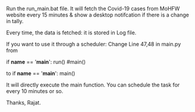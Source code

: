 Run the run_main.bat file.
It will fetch the Covid-19 cases from MoHFW website every 15 minutes & show a desktop notifcation if there is a change in tally.

Every time, the data is fetched: it is stored in Log file.

If you want to use it through a scheduler:
Change Line 47,48 in main.py
from 

if __name__ == '__main__':
    run() #main()

to 
if __name__ == '__main__': 
    main()

It will directly execute the main function. You can schedule the task for every 10 minutes or so.


Thanks,
Rajat.
